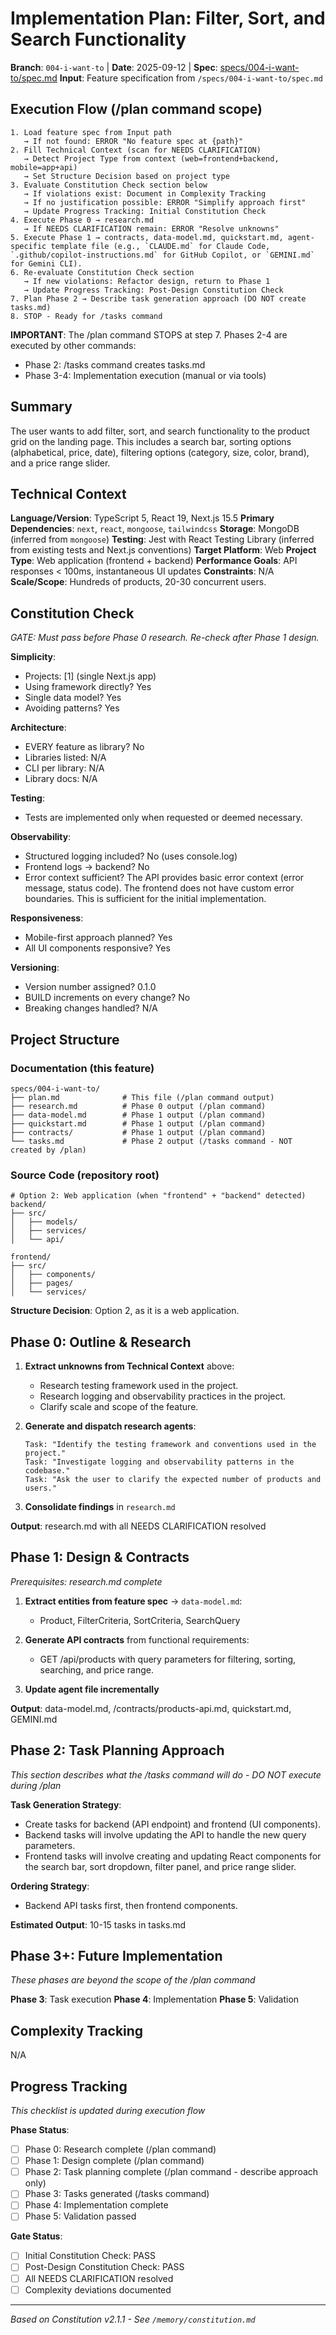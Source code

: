 # Implementation Plan: Filter, Sort, and Search Functionality

**Branch**: `004-i-want-to` | **Date**: 2025-09-12 | **Spec**: [specs/004-i-want-to/spec.md](specs/004-i-want-to/spec.md)
**Input**: Feature specification from `/specs/004-i-want-to/spec.md`

## Execution Flow (/plan command scope)
```
1. Load feature spec from Input path
   → If not found: ERROR "No feature spec at {path}"
2. Fill Technical Context (scan for NEEDS CLARIFICATION)
   → Detect Project Type from context (web=frontend+backend, mobile=app+api)
   → Set Structure Decision based on project type
3. Evaluate Constitution Check section below
   → If violations exist: Document in Complexity Tracking
   → If no justification possible: ERROR "Simplify approach first"
   → Update Progress Tracking: Initial Constitution Check
4. Execute Phase 0 → research.md
   → If NEEDS CLARIFICATION remain: ERROR "Resolve unknowns"
5. Execute Phase 1 → contracts, data-model.md, quickstart.md, agent-specific template file (e.g., `CLAUDE.md` for Claude Code, `.github/copilot-instructions.md` for GitHub Copilot, or `GEMINI.md` for Gemini CLI).
6. Re-evaluate Constitution Check section
   → If new violations: Refactor design, return to Phase 1
   → Update Progress Tracking: Post-Design Constitution Check
7. Plan Phase 2 → Describe task generation approach (DO NOT create tasks.md)
8. STOP - Ready for /tasks command
```

**IMPORTANT**: The /plan command STOPS at step 7. Phases 2-4 are executed by other commands:
- Phase 2: /tasks command creates tasks.md
- Phase 3-4: Implementation execution (manual or via tools)

## Summary
The user wants to add filter, sort, and search functionality to the product grid on the landing page. This includes a search bar, sorting options (alphabetical, price, date), filtering options (category, size, color, brand), and a price range slider.

## Technical Context
**Language/Version**: TypeScript 5, React 19, Next.js 15.5
**Primary Dependencies**: `next`, `react`, `mongoose`, `tailwindcss`
**Storage**: MongoDB (inferred from `mongoose`)
**Testing**: Jest with React Testing Library (inferred from existing tests and Next.js conventions)
**Target Platform**: Web
**Project Type**: Web application (frontend + backend)
**Performance Goals**: API responses < 100ms, instantaneous UI updates
**Constraints**: N/A
**Scale/Scope**: Hundreds of products, 20-30 concurrent users.

## Constitution Check
*GATE: Must pass before Phase 0 research. Re-check after Phase 1 design.*

**Simplicity**:
- Projects: [1] (single Next.js app)
- Using framework directly? Yes
- Single data model? Yes
- Avoiding patterns? Yes

**Architecture**:
- EVERY feature as library? No
- Libraries listed: N/A
- CLI per library: N/A
- Library docs: N/A

**Testing**:
- Tests are implemented only when requested or deemed necessary.

**Observability**:
- Structured logging included? No (uses console.log)
- Frontend logs → backend? No
- Error context sufficient? The API provides basic error context (error message, status code). The frontend does not have custom error boundaries. This is sufficient for the initial implementation.

**Responsiveness**:
- Mobile-first approach planned? Yes
- All UI components responsive? Yes

**Versioning**:
- Version number assigned? 0.1.0
- BUILD increments on every change? No
- Breaking changes handled? N/A

## Project Structure

### Documentation (this feature)
```
specs/004-i-want-to/
├── plan.md              # This file (/plan command output)
├── research.md          # Phase 0 output (/plan command)
├── data-model.md        # Phase 1 output (/plan command)
├── quickstart.md        # Phase 1 output (/plan command)
├── contracts/           # Phase 1 output (/plan command)
└── tasks.md             # Phase 2 output (/tasks command - NOT created by /plan)
```

### Source Code (repository root)
```
# Option 2: Web application (when "frontend" + "backend" detected)
backend/
├── src/
│   ├── models/
│   ├── services/
│   └── api/

frontend/
├── src/
│   ├── components/
│   ├── pages/
│   └── services/
```

**Structure Decision**: Option 2, as it is a web application.

## Phase 0: Outline & Research
1. **Extract unknowns from Technical Context** above:
   - Research testing framework used in the project.
   - Research logging and observability practices in the project.
   - Clarify scale and scope of the feature.

2. **Generate and dispatch research agents**:
   ```
   Task: "Identify the testing framework and conventions used in the project."
   Task: "Investigate logging and observability patterns in the codebase."
   Task: "Ask the user to clarify the expected number of products and users."
   ```

3. **Consolidate findings** in `research.md`

**Output**: research.md with all NEEDS CLARIFICATION resolved

## Phase 1: Design & Contracts
*Prerequisites: research.md complete*

1. **Extract entities from feature spec** → `data-model.md`:
   - Product, FilterCriteria, SortCriteria, SearchQuery

2. **Generate API contracts** from functional requirements:
   - GET /api/products with query parameters for filtering, sorting, searching, and price range.

3. **Update agent file incrementally**

**Output**: data-model.md, /contracts/products-api.md, quickstart.md, GEMINI.md

## Phase 2: Task Planning Approach
*This section describes what the /tasks command will do - DO NOT execute during /plan*

**Task Generation Strategy**:
- Create tasks for backend (API endpoint) and frontend (UI components).
- Backend tasks will involve updating the API to handle the new query parameters.
- Frontend tasks will involve creating and updating React components for the search bar, sort dropdown, filter panel, and price range slider.

**Ordering Strategy**:
- Backend API tasks first, then frontend components.

**Estimated Output**: 10-15 tasks in tasks.md

## Phase 3+: Future Implementation
*These phases are beyond the scope of the /plan command*

**Phase 3**: Task execution
**Phase 4**: Implementation
**Phase 5**: Validation

## Complexity Tracking
N/A

## Progress Tracking
*This checklist is updated during execution flow*

**Phase Status**:
- [ ] Phase 0: Research complete (/plan command)
- [ ] Phase 1: Design complete (/plan command)
- [ ] Phase 2: Task planning complete (/plan command - describe approach only)
- [ ] Phase 3: Tasks generated (/tasks command)
- [ ] Phase 4: Implementation complete
- [ ] Phase 5: Validation passed

**Gate Status**:
- [ ] Initial Constitution Check: PASS
- [ ] Post-Design Constitution Check: PASS
- [ ] All NEEDS CLARIFICATION resolved
- [ ] Complexity deviations documented

---
*Based on Constitution v2.1.1 - See `/memory/constitution.md`*
